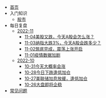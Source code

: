 <!-- docs/_sidebar.md -->

* [首页](readme)
* 入门知识
  * [股市](knowledge/)
* 每日复盘
  * [2022-11](diary/2022-11/)
    * [11-04美股又跌，今天A股会怎么涨？](diary/2022-11/4)
    * [11-03纳指大跌3%，今天A股会跌多少？](diary/2022-11/3)
    * [11-02筑底完成，震荡上涨开启](diary/2022-11/2)
    * [11-01疫情数据加剧](diary/2022-11/1)
  * [2022-10](diary/2022-10)
    * [10-31今天大概率会涨](diary/2022-10/31%E5%A4%A7%E6%A6%82%E7%8E%87%E4%BC%9A%E6%B6%A8)
    * [10-28今日下跌逢低加仓](diary/2022-10/28%E4%BB%8A%E6%97%A5%E4%B8%8B%E8%B7%8C%EF%BC%8C%E8%B6%81%E6%9C%BA%E5%8A%A0%E4%BB%93)
    * [10-27美联储加息放缓，逢低加仓](diary/2022-10/27%E7%BE%8E%E8%81%94%E5%82%A8%E5%8A%A0%E6%81%AF%E6%94%BE%E7%BC%93%EF%BC%8C%E9%80%A2%E4%BD%8E%E5%8A%A0%E4%BB%93.md)
    * [10-26大盘即将企稳](diary/2022-10/26%E5%A4%A7%E7%9B%98%E5%8D%B3%E5%B0%86%E4%BC%81%E7%A8%B3.md)
* [常见问题](qa/)
